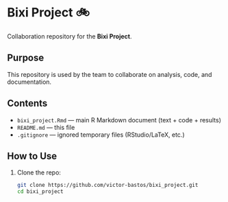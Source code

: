 # Bixi Project 🚲

Collaboration repository for the **Bixi Project**.

## Purpose
This repository is used by the team to collaborate on analysis, code, and documentation.

## Contents
- `bixi_project.Rmd` — main R Markdown document (text + code + results)
- `README.md` — this file
- `.gitignore` — ignored temporary files (RStudio/LaTeX, etc.)

## How to Use
1. Clone the repo:
   ```bash
   git clone https://github.com/victor-bastos/bixi_project.git
   cd bixi_project
